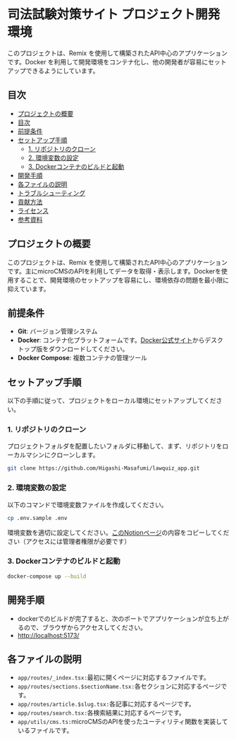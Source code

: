 # 司法試験対策サイト プロジェクト開発環境

このプロジェクトは、Remix を使用して構築されたAPI中心のアプリケーションです。Docker を利用して開発環境をコンテナ化し、他の開発者が容易にセットアップできるようにしています。

## 目次

- [プロジェクトの概要](#プロジェクトの概要)
- [目次](#目次)
- [前提条件](#前提条件)
- [セットアップ手順](#セットアップ手順)
  - [1. リポジトリのクローン](#1-リポジトリのクローン)
  - [2. 環境変数の設定](#2-環境変数の設定)
  - [3. Dockerコンテナのビルドと起動](#3-dockerコンテナのビルドと起動)
- [開発手順](#開発手順)
- [各ファイルの説明](#各ファイルの説明)
- [トラブルシューティング](#トラブルシューティング)
- [貢献方法](#貢献方法)
- [ライセンス](#ライセンス)
- [参考資料](#参考資料)

## プロジェクトの概要

このプロジェクトは、Remix を使用して構築されたAPI中心のアプリケーションです。主にmicroCMSのAPIを利用してデータを取得・表示します。Dockerを使用することで、開発環境のセットアップを容易にし、環境依存の問題を最小限に抑えています。

## 前提条件

- **Git**: バージョン管理システム
- **Docker**: コンテナ化プラットフォームです。[Docker公式サイト](https://www.docker.com/ja-jp/)からデスクトップ版をダウンロードしてください。
- **Docker Compose**: 複数コンテナの管理ツール

## セットアップ手順

以下の手順に従って、プロジェクトをローカル環境にセットアップしてください。

### 1. リポジトリのクローン

プロジェクトフォルダを配置したいフォルダに移動して、まず、リポジトリをローカルマシンにクローンします。

```bash
git clone https://github.com/Higashi-Masafumi/lawquiz_app.git
```

### 2. 環境変数の設定
以下のコマンドで環境変数ファイルを作成してください。
```bash
cp .env.sample .env
```
環境変数を適切に設定してください。[このNotionページ](https://www.notion.so/web-a1a0a0ca9e224cc5bd97dfdb0ba1d4e5?pvs=4#10f09777bb0480738b4de607f7458f6b)の内容をコピーしてください（アクセスには管理者権限が必要です）

### 3. Dockerコンテナのビルドと起動
```bash
docker-compose up --build
```

## 開発手順
- dockerでのビルドが完了すると、次のポートでアプリケーションが立ち上がるので、ブラウザからアクセスしてください。
- [http://localhost:5173/](http://localhost:5173/)


## 各ファイルの説明
- `app/routes/_index.tsx:`最初に開くページに対応するファイルです。
- `app/routes/sections.$sectionName.tsx:`各セクションに対応するページです。
- `app/routes/article.$slug.tsx:`各記事に対応するページです。
- `app/routes/search.tsx:`各検索結果に対応するページです。
- `app/utils/cms.ts:`microCMSのAPIを使ったユーティリティ関数を実装しているファイルです。


